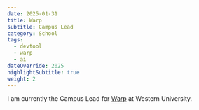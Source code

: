 ```yaml
---
date: 2025-01-31
title: Warp
subtitle: Campus Lead
category: School
tags:
  - devtool
  - warp
  - ai
dateOverride: 2025
highlightSubtitle: true
weight: 2
---
```


I am currently the Campus Lead for [Warp](https://warp.dev) at Western University. 